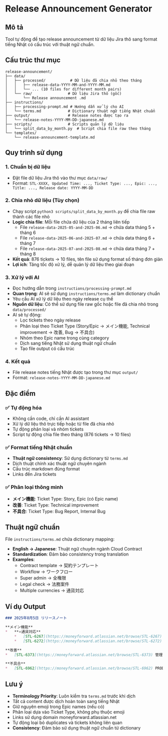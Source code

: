# Release Announcement Generator

## Mô tả
Tool tự động để tạo release announcement từ dữ liệu Jira thô sang format tiếng Nhật có cấu trúc với thuật ngữ chuẩn.

## Cấu trúc thư mục

```
release-announcement/
├── data/
│   ├── processed/           # Dữ liệu đã chia nhỏ theo tháng
│   │   ├── release-data-YYYY-MM-and-YYYY-MM.md
│   │   └── ... (10 files for different month pairs)
│   └── raw/                # Dữ liệu Jira thô (gốc)
│       └── Release announcement .md
├── instructions/
│   ├── processing-prompt.md # Hướng dẫn xử lý cho AI
│   └── terms.md            # Dictionary thuật ngữ tiếng Nhật chuẩn
├── output/                 # Release notes được tạo ra
│   └── release-notes-YYYY-MM-DD-japanese.md
├── scripts/                # Scripts quản lý dữ liệu
│   └── split_data_by_month.py  # Script chia file raw theo tháng
└── templates/
    └── release-announcement-template.md
```

## Quy trình sử dụng

### 1. Chuẩn bị dữ liệu
- Đặt file dữ liệu Jira thô vào thư mục `data/raw/`
- Format: `STL-XXXX, Updated Time: ..., Ticket Type: ..., Epic: ..., Title: ..., Release date: YYYY-MM-DD`

### 2. Chia nhỏ dữ liệu (Tùy chọn)
- Chạy script `python3 scripts/split_data_by_month.py` để chia file raw thành các file nhỏ
- **Logic chia file**: Mỗi file chứa dữ liệu của 2 tháng liên tiếp
  - File `release-data-2025-05-and-2025-06.md` → chứa data tháng 5 + tháng 6
  - File `release-data-2025-06-and-2025-07.md` → chứa data tháng 6 + tháng 7
  - File `release-data-2025-07-and-2025-08.md` → chứa data tháng 7 + tháng 8
- **Kết quả**: 876 tickets → 10 files, tên file sử dụng format số tháng đơn giản
- **Lợi ích**: Tăng tốc độ xử lý, dễ quản lý dữ liệu theo giai đoạn

### 3. Xử lý với AI
- Đọc hướng dẫn trong `instructions/processing-prompt.md`
- **Quan trọng**: AI sẽ sử dụng `instructions/terms.md` làm dictionary chuẩn
- Yêu cầu AI xử lý dữ liệu theo ngày release cụ thể
- **Nguồn dữ liệu**: Có thể sử dụng file raw gốc hoặc file đã chia nhỏ trong `data/processed/`
- AI sẽ tự động:
  - Lọc tickets theo ngày release
  - Phân loại theo Ticket Type (Story/Epic → メイン機能, Technical improvement → 改善, Bug → 不具合)
  - Nhóm theo Epic name trong cùng category
  - Dịch sang tiếng Nhật sử dụng thuật ngữ chuẩn
  - Tạo file output có cấu trúc

### 4. Kết quả
- File release notes tiếng Nhật được tạo trong thư mục `output/`
- Format: `release-notes-YYYY-MM-DD-japanese.md`

## Đặc điểm

### ✅ Tự động hóa
- Không cần code, chỉ cần AI assistant  
- Xử lý dữ liệu thô trực tiếp hoặc từ file đã chia nhỏ
- Tự động phân loại và nhóm tickets
- Script tự động chia file theo tháng (876 tickets → 10 files)

### ✅ Format tiếng Nhật chuẩn
- **Thuật ngữ consistency**: Sử dụng dictionary từ `terms.md`
- Dịch thuật chính xác thuật ngữ chuyên ngành
- Cấu trúc markdown đúng format
- Links đến Jira tickets

### ✅ Phân loại thông minh
- **メイン機能**: Ticket Type: Story, Epic (có Epic name)
- **改善**: Ticket Type: Technical improvement
- **不具合**: Ticket Type: Bug Report, Internal Bug

## Thuật ngữ chuẩn

File `instructions/terms.md` chứa dictionary mapping:
- **English → Japanese**: Thuật ngữ chuyên ngành Cloud Contract
- **Standardization**: Đảm bảo consistency trong translation
- **Examples**:
  - Contract template → 契約テンプレート
  - Workflow → ワークフロー
  - Super admin → 全権限
  - Legal check → 法務案件
  - Multiple currencies → 通貨対応

## Ví dụ Output

```markdown
### 2025年8月5日 リリースノート

**メイン機能**
*   **⭐️通貨対応**
    *   [STL-6267](https://moneyforward.atlassian.net/browse/STL-6267) 全権限として契約テンプレートに通貨フィールドを設定できる
    *   [STL-6272](https://moneyforward.atlassian.net/browse/STL-6272) 申請者として通貨を含む契約金額で契約を申請できる

**改善**
*   [STL-6373](https://moneyforward.atlassian.net/browse/STL-6373) 管理コンソールとの連携フローの改善

**不具合**
*   [STL-6962](https://moneyforward.atlassian.net/browse/STL-6962) PROD上のNavisOfficeID不足の修正
```

## Lưu ý
- **Terminology Priority**: Luôn kiểm tra `terms.md` trước khi dịch
- Tất cả content được dịch hoàn toàn sang tiếng Nhật
- Giữ nguyên emoji trong Epic names (nếu có)
- Phân loại dựa vào Ticket Type, không phụ thuộc emoji
- Links sử dụng domain moneyforward.atlassian.net
- Tự động loại bỏ duplicates và tickets không liên quan
- **Consistency**: Đảm bảo sử dụng thuật ngữ chuẩn từ dictionary 